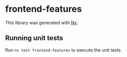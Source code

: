 # frontend-features

This library was generated with [Nx](https://nx.dev).

## Running unit tests

Run `nx test frontend-features` to execute the unit tests.
